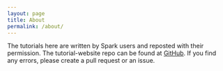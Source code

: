 ```yaml
---
layout: page
title: About
permalink: /about/
---
```


<p>
    The tutorials here are written by Spark users and reposted with their permission.
    The tutorial-website repo can be found at <a href="https://github.com/sparktutorials/sparktutorials.github.io" target="_blank">GitHub</a>. 
    If you find any errors, please create a pull request or an issue. 
</p>
